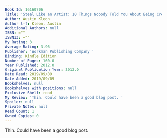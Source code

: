 ```yaml
---
Book Id: 16160706
Title: 'Steal Like an Artist: 10 Things Nobody Told You About Being Creative'
Author: Austin Kleon
Author l-f: Kleon, Austin
Additional Authors: null
ISBN: =""
ISBN13: =""
My Rating: 3
Average Rating: 3.96
Publisher: 'Workman Publishing Company '
Binding: Kindle Edition
Number of Pages: 160.0
Year Published: 2012.0
Original Publication Year: 2012.0
Date Read: 2019/09/09
Date Added: 2019/09/09
Bookshelves: null
Bookshelves with positions: null
Exclusive Shelf: read
My Review: 'Thin. Could have been a good blog post. '
Spoiler: null
Private Notes: null
Read Count: 1
Owned Copies: 0
---
```


Thin. Could have been a good blog post. 